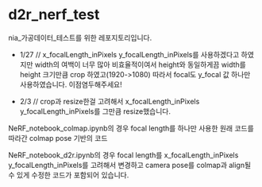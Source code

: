 # d2r_nerf_test
nia_가공데이터_테스트를 위한 레포지토리입니다. 

- 1/27 //
x_focalLength_inPixels y_focalLength_inPixels를 사용하겠다고 하였지만
width의 여백이 너무 많아 비효율적이여서 height와 동일하게끔 width를 height 크기만큼 
crop 하였고(1920->1080) 따라서 focal도 y_focal 값 하나만 사용하였습니다. 이점염두해주세요!

- 2/3 //
crop과 resize한걸 고려해서 x_focalLength_inPixels y_focalLength_inPixels를 그만큼 resize했습니다.

NeRF_notebook_colmap.ipynb의 경우 focal length를 하나만 사용한 원래 코드를 따라간 colmap pose 기반의 코드

NeRF_notebook_d2r.ipynb의 경우 focal length를 x_focalLength_inPixels y_focalLength_inPixels를 고려해서 변경하고
camera pose를 colmap과 align될 수 있게 수정한 코드가 포함되어 있습니다.